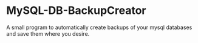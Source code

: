 # MySQL-DB-BackupCreator
A small program to automatically create backups of your mysql databases and save them where you desire.
